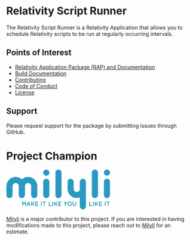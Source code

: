 ﻿# Relativity Script Runner

The Relativity Script Runner is a Relativity Application that allows you to schedule Relativity scripts to be run at regularly occurring intervals.

## Points of Interest

 - [Relativity Application Package (RAP) and Documentation](https://github.com/Milyli/RelativityScriptRunner/releases/latest)
 - [Build Documentation](./Deployment/)
 - [Contributing](./CONTRIBUTING.md)
 - [Code of Conduct](./CODE_OF_CONDUCT.md)
 - [License](./LICENSE)

## Support

Please request support for the package by submitting issues through GitHub. 

# Project Champion 

<img src="./Milyli_Logo_Color_Tagline.png " title="Milyli" alt="Milyli Logo" width="278" >

[Milyli](http://www.milyli.com) is a major contributor to this project.  If you are interested in having modifications made to this project, please reach out to [Milyli](http://www.milyli.com) for an estimate. 


